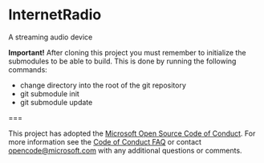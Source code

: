# InternetRadio
A streaming audio device

**Important!** After cloning this project you must remember to initialize the submodules to be able to build.
This is done by running the following commands:

* change directory into the root of the git repository
* git submodule init
* git submodule update


===

This project has adopted the [Microsoft Open Source Code of Conduct](http://microsoft.github.io/codeofconduct). For more information see the [Code of Conduct FAQ](http://microsoft.github.io/codeofconduct/faq.md) or contact [opencode@microsoft.com](mailto:opencode@microsoft.com) with any additional questions or comments. 
